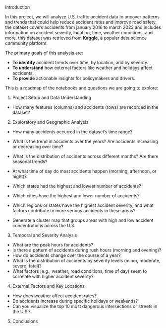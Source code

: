 Introduction

In this project, we will analyze U.S. traffic accident data to uncover patterns and trends that could help reduce accident rates and improve road safety.  
the dataset covers accidents from january 2016 to march 2023 and includes information on accident severity, location, time, weather conditions, and more. this dataset was retrieved from **Kaggle**, a popular data science community platform.

The primary goals of this analysis are:

- **To identify** accident trends over time, by location, and by severity.  
- **To understand** how external factors like weather and holidays affect accidents.  
- **To provide** actionable insights for policymakers and drivers.  

This is a roadmap of the notebooks and questions we are going to explore:

1. Project Setup and Data Understanding  
 
- How many features (columns) and accidents (rows) are recorded in the dataset?


2.  Exploratory and Geographic Analysis  

- How many accidents occurred in the dataset’s time range?

- What is the trend in accidents over the years? Are accidents increasing or decreasing over time?

- What is the distribution of accidents across different months? Are there seasonal trends?

- At what time of day do most accidents happen (morning, afternoon, or night)?

- Which states had the highest and lowest number of accidents?

- Which cities have the highest and lower number of accidents?

- Which regions or states have the highest accident severity, and what factors contribute to more serious accidents in these areas?

- Generate a cluster map that groups areas with high and low accident concentrations across the U.S.


3. Temporal and Severity Analysis  

- What are the peak hours for accidents?
- Is there a pattern of accidents during rush hours (morning and evening)?
- How do accidents change over the course of a year?
- What is the distribution of accidents by severity levels (minor, moderate, severe, fatal)?
- What factors (e.g., weather, road conditions, time of day) seem to correlate with higher accident severity?

4. External Factors and Key Locations  
- How does weather affect accident rates?
- Do accidents increase during specific holidays or weekends?
- Can you visualize the top 10 most dangerous intersections or streets in the U.S.?


5. Conclusions


